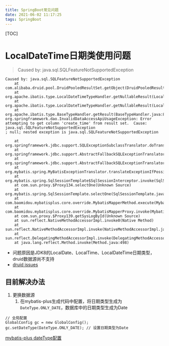 ```yaml
---
title: SpringBoot常见问题
date: 2021-06-02 11:17:25
tags: SpringBoot
---
```


[TOC]

<!--more-->

# LocalDateTime日期类使用问题

> Caused by: java.sql.SQLFeatureNotSupportedException

```
Caused by: java.sql.SQLFeatureNotSupportedException
    at com.alibaba.druid.pool.DruidPooledResultSet.getObject(DruidPooledResultSet.java:1771)
    at org.apache.ibatis.type.LocalDateTimeTypeHandler.getNullableResult(LocalDateTimeTypeHandler.java:38)
    at org.apache.ibatis.type.LocalDateTimeTypeHandler.getNullableResult(LocalDateTimeTypeHandler.java:28)
    at org.apache.ibatis.type.BaseTypeHandler.getResult(BaseTypeHandler.java:81)
org.springframework.dao.InvalidDataAccessApiUsageException: Error attempting to get column 'create_time' from result set.  Cause: java.sql.SQLFeatureNotSupportedException
; null; nested exception is java.sql.SQLFeatureNotSupportedException

    at org.springframework.jdbc.support.SQLExceptionSubclassTranslator.doTranslate(SQLExceptionSubclassTranslator.java:96)
    at org.springframework.jdbc.support.AbstractFallbackSQLExceptionTranslator.translate(AbstractFallbackSQLExceptionTranslator.java:72)
    at org.springframework.jdbc.support.AbstractFallbackSQLExceptionTranslator.translate(AbstractFallbackSQLExceptionTranslator.java:81)
    at org.mybatis.spring.MyBatisExceptionTranslator.translateExceptionIfPossible(MyBatisExceptionTranslator.java:73)
    at org.mybatis.spring.SqlSessionTemplate$SqlSessionInterceptor.invoke(SqlSessionTemplate.java:446)
    at com.sun.proxy.$Proxy134.selectOne(Unknown Source)
    at org.mybatis.spring.SqlSessionTemplate.selectOne(SqlSessionTemplate.java:166)
    at com.baomidou.mybatisplus.core.override.MybatisMapperMethod.execute(MybatisMapperMethod.java:89)
    at com.baomidou.mybatisplus.core.override.MybatisMapperProxy.invoke(MybatisMapperProxy.java:62)
    at com.sun.proxy.$Proxy139.getSysLogById(Unknown Source)
    at sun.reflect.NativeMethodAccessorImpl.invoke0(Native Method)
    at sun.reflect.NativeMethodAccessorImpl.invoke(NativeMethodAccessorImpl.java:62)
    at sun.reflect.DelegatingMethodAccessorImpl.invoke(DelegatingMethodAccessorImpl.java:43)
    at java.lang.reflect.Method.invoke(Method.java:498)
```

- 问题原因是JDK8的LocalDate、LocalTime、LocalDateTime日期类型，druid数据源尚不支持
- [druid issues](https://github.com/alibaba/druid/issues/3230)

## 目前解决办法

1. 更换数据源
   1. 在mybatis-plus生成代码中配置，将日期类型生成为`DateType.ONLY_DATE`，数据库中的日期类型生成为Date

```
// 全局配置
GlobalConfig gc = new GlobalConfig();
gc.setDateType(DateType.ONLY_DATE); // 设置日期类型为Date
```

[mybatis-plus dateType配置](https://mybatis.plus/config/generator-config.html#datetype)

